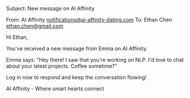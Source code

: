 Subject: New message on AI Affinity

From: AI Affinity <notifications@ai-affinity-dating.com>
To: Ethan Chen <ethan.chen@gmail.com>

Hi Ethan,

You've received a new message from Emma on AI Affinity.

Emma says: "Hey there! I saw that you're working on NLP. I'd love to chat about your latest projects. Coffee sometime?"

Log in now to respond and keep the conversation flowing!

AI Affinity - Where smart hearts connect
